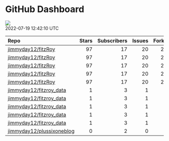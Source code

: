 GitHub Dashboard
================

![](https://github.com/jimmyday12/status/workflows/Render%20Status/badge.svg)  
2022-07-19 12:42:10 UTC

| Repo                                                                      | Stars | Subscribers | Issues | Forks | Status                                                                                                                                                                                | Commit                                                                                                                                                                               |
| :------------------------------------------------------------------------ | ----: | ----------: | -----: | ----: | :------------------------------------------------------------------------------------------------------------------------------------------------------------------------------------ | :----------------------------------------------------------------------------------------------------------------------------------------------------------------------------------- |
| [jimmyday12/fitzRoy](https://github.com/jimmyday12/fitzRoy)               |    97 |          17 |     20 |    25 | [![](https://github.com/jimmyday12/fitzRoy/workflows/R-CMD-check/badge.svg)](https://github.com/jimmyday12/fitzRoy/actions/runs/2657099992)                                           | <a href="https://github.com/jimmyday12/fitzRoy/commit/bb7c7ce13c22db94f0c61f798363b8d385f856b8" title="fixing issue with case_when">bb7c7c</a>                                       |
| [jimmyday12/fitzRoy](https://github.com/jimmyday12/fitzRoy)               |    97 |          17 |     20 |    25 | [![](https://github.com/jimmyday12/fitzRoy/workflows/pkgdown/badge.svg)](https://github.com/jimmyday12/fitzRoy/actions/runs/2586625290)                                               | <a href="https://github.com/jimmyday12/fitzRoy/commit/bb7c7ce13c22db94f0c61f798363b8d385f856b8" title="fixing issue with case_when">bb7c7c</a>                                       |
| [jimmyday12/fitzRoy](https://github.com/jimmyday12/fitzRoy)               |    97 |          17 |     20 |    25 | [![](https://github.com/jimmyday12/fitzRoy/workflows/Commands/badge.svg)](https://github.com/jimmyday12/fitzRoy/actions/runs/2647545145)                                              | <a href="https://github.com/jimmyday12/fitzRoy/commit/bb7c7ce13c22db94f0c61f798363b8d385f856b8" title="fixing issue with case_when">bb7c7c</a>                                       |
| [jimmyday12/fitzRoy](https://github.com/jimmyday12/fitzRoy)               |    97 |          17 |     20 |    25 | [![](https://github.com/jimmyday12/fitzRoy/workflows/Render%20README/badge.svg)](https://github.com/jimmyday12/fitzRoy/actions/runs/2014075891)                                       | <a href="https://github.com/jimmyday12/fitzRoy/commit/745887e8ee356c4d0b5b02a94386c5f8102c3ba8" title="updating github action for R checks">745887</a>                               |
| [jimmyday12/fitzRoy](https://github.com/jimmyday12/fitzRoy)               |    97 |          17 |     20 |    25 | [![](https://github.com/jimmyday12/fitzRoy/workflows/pages-build-deployment/badge.svg)](https://github.com/jimmyday12/fitzRoy/actions/runs/2581010299)                                | <a href="https://github.com/jimmyday12/fitzRoy/commit/b2bf6f461c08959c6bbf056e282dc3dd652d1aee" title="Built site for fitzRoy: 1.1.0.9000@c40b2cf">b2bf6f</a>                        |
| [jimmyday12/fitzroy\_data](https://github.com/jimmyday12/fitzroy_data)    |     1 |           3 |      1 |     0 | [![](https://github.com/jimmyday12/fitzroy_data/workflows/update%20data/badge.svg)](https://github.com/jimmyday12/fitzroy_data/actions/runs/30566608)                                 | <a href="https://github.com/jimmyday12/fitzroy_data/commit/513395df69da59ea026a522360ebf3542ef535b3" title="Merge branch 'master' of github.com:jimmyday12/fitzroy_data">513395</a>  |
| [jimmyday12/fitzroy\_data](https://github.com/jimmyday12/fitzroy_data)    |     1 |           3 |      1 |     0 | [![](https://github.com/jimmyday12/fitzroy_data/workflows/test%20script/badge.svg)](https://github.com/jimmyday12/fitzroy_data/actions/runs/30568704)                                 | <a href="https://github.com/jimmyday12/fitzroy_data/commit/d1eab30fb9dc7c6b4901b562cf4f2e9006812e67" title="fixing install line">d1eab3</a>                                          |
| [jimmyday12/fitzroy\_data](https://github.com/jimmyday12/fitzroy_data)    |     1 |           3 |      1 |     0 | [![](https://github.com/jimmyday12/fitzroy_data/workflows/schedule%20script/badge.svg)](https://github.com/jimmyday12/fitzroy_data/actions/runs/30568431)                             | <a href="https://github.com/jimmyday12/fitzroy_data/commit/f4691ba1420dbbbece8520463bc737a41826f7b6" title="testing">f4691b</a>                                                      |
| [jimmyday12/fitzroy\_data](https://github.com/jimmyday12/fitzroy_data)    |     1 |           3 |      1 |     0 | [![](https://github.com/jimmyday12/fitzroy_data/workflows/testing%20that%20R%20script%20runs/badge.svg)](https://github.com/jimmyday12/fitzroy_data/actions/runs/30651218)            | <a href="https://github.com/jimmyday12/fitzroy_data/commit/c043fd96eb1477958dfbbdc5bb160d6b99c45e4d" title="Update test_schedule.yml">c043fd</a>                                     |
| [jimmyday12/fitzroy\_data](https://github.com/jimmyday12/fitzroy_data)    |     1 |           3 |      1 |     0 | [![](https://github.com/jimmyday12/fitzroy_data/workflows/get%20new%20data/badge.svg)](https://github.com/jimmyday12/fitzroy_data/actions/runs/2690970609)                            | <a href="https://github.com/jimmyday12/fitzroy_data/commit/1f4f5b5d2a552e767fd4da93b533dc96065badec" title="updating weekly_data_process">1f4f5b</a>                                 |
| [jimmyday12/plussixoneblog](https://github.com/jimmyday12/plussixoneblog) |     0 |           2 |      0 |     1 | [![](https://github.com/jimmyday12/plussixoneblog/workflows/Get%20new%20data%20and%20rebuild%20site/badge.svg)](https://github.com/jimmyday12/plussixoneblog/actions/runs/2691173999) | <a href="https://github.com/jimmyday12/plussixoneblog/commit/306e8c618a6ada3ec1ad75684a5d0bb8052bb853" title="Commit from GitHub Actions (Get new data and rebuild site)">306e8c</a> |
